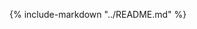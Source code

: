 <!-- <style>
/* Hide sidebar on homepage */
.md-sidebar {
  display: none;
}
</style> -->

{% include-markdown "../README.md" %}
